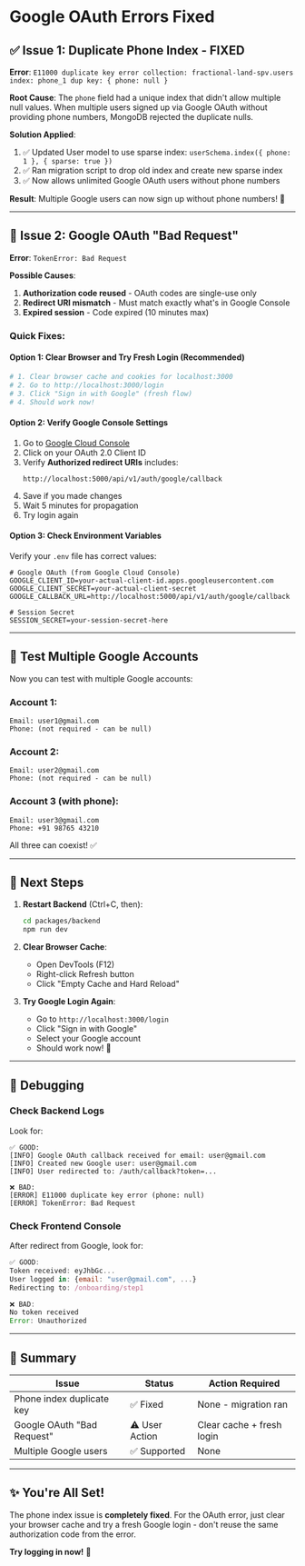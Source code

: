 # Google OAuth Errors Fixed

## ✅ Issue 1: Duplicate Phone Index - FIXED

**Error**: `E11000 duplicate key error collection: fractional-land-spv.users index: phone_1 dup key: { phone: null }`

**Root Cause**: The `phone` field had a unique index that didn't allow multiple null values. When multiple users signed up via Google OAuth without providing phone numbers, MongoDB rejected the duplicate nulls.

**Solution Applied**:
1. ✅ Updated User model to use sparse index: `userSchema.index({ phone: 1 }, { sparse: true })`
2. ✅ Ran migration script to drop old index and create new sparse index
3. ✅ Now allows unlimited Google OAuth users without phone numbers

**Result**: Multiple Google users can now sign up without phone numbers! 🎉

---

## 🔧 Issue 2: Google OAuth "Bad Request"

**Error**: `TokenError: Bad Request`

**Possible Causes**:
1. **Authorization code reused** - OAuth codes are single-use only
2. **Redirect URI mismatch** - Must match exactly what's in Google Console
3. **Expired session** - Code expired (10 minutes max)

### Quick Fixes:

#### Option 1: Clear Browser and Try Fresh Login (Recommended)
```bash
# 1. Clear browser cache and cookies for localhost:3000
# 2. Go to http://localhost:3000/login
# 3. Click "Sign in with Google" (fresh flow)
# 4. Should work now!
```

#### Option 2: Verify Google Console Settings

1. Go to [Google Cloud Console](https://console.cloud.google.com/apis/credentials)
2. Click on your OAuth 2.0 Client ID
3. Verify **Authorized redirect URIs** includes:
   ```
   http://localhost:5000/api/v1/auth/google/callback
   ```
4. Save if you made changes
5. Wait 5 minutes for propagation
6. Try login again

#### Option 3: Check Environment Variables

Verify your `.env` file has correct values:
```env
# Google OAuth (from Google Cloud Console)
GOOGLE_CLIENT_ID=your-actual-client-id.apps.googleusercontent.com
GOOGLE_CLIENT_SECRET=your-actual-client-secret
GOOGLE_CALLBACK_URL=http://localhost:5000/api/v1/auth/google/callback

# Session Secret
SESSION_SECRET=your-session-secret-here
```

---

## 🧪 Test Multiple Google Accounts

Now you can test with multiple Google accounts:

### Account 1:
```
Email: user1@gmail.com
Phone: (not required - can be null)
```

### Account 2:
```
Email: user2@gmail.com  
Phone: (not required - can be null)
```

### Account 3 (with phone):
```
Email: user3@gmail.com
Phone: +91 98765 43210
```

All three can coexist! ✅

---

## 🚀 Next Steps

1. **Restart Backend** (Ctrl+C, then):
   ```bash
   cd packages/backend
   npm run dev
   ```

2. **Clear Browser Cache**:
   - Open DevTools (F12)
   - Right-click Refresh button
   - Click "Empty Cache and Hard Reload"

3. **Try Google Login Again**:
   - Go to `http://localhost:3000/login`
   - Click "Sign in with Google"
   - Select your Google account
   - Should work now! 🎉

---

## 🐛 Debugging

### Check Backend Logs

Look for:
```
✅ GOOD:
[INFO] Google OAuth callback received for email: user@gmail.com
[INFO] Created new Google user: user@gmail.com
[INFO] User redirected to: /auth/callback?token=...

❌ BAD:
[ERROR] E11000 duplicate key error (phone: null)
[ERROR] TokenError: Bad Request
```

### Check Frontend Console

After redirect from Google, look for:
```javascript
✅ GOOD:
Token received: eyJhbGc...
User logged in: {email: "user@gmail.com", ...}
Redirecting to: /onboarding/step1

❌ BAD:
No token received
Error: Unauthorized
```

---

## 📝 Summary

| Issue | Status | Action Required |
|-------|--------|-----------------|
| Phone index duplicate key | ✅ Fixed | None - migration ran |
| Google OAuth "Bad Request" | ⚠️ User Action | Clear cache + fresh login |
| Multiple Google users | ✅ Supported | None |

---

## ✨ You're All Set!

The phone index issue is **completely fixed**. For the OAuth error, just clear your browser cache and try a fresh Google login - don't reuse the same authorization code from the error.

**Try logging in now!** 🚀

